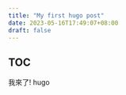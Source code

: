 ```yaml
---
title: "My first hugo post"
date: 2023-05-16T17:49:07+08:00
draft: false
---
```


## TOC

我來了! hugo
